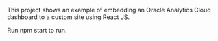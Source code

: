 This project shows an example of embedding an Oracle Analytics Cloud dashboard to a custom site using React JS.

Run npm start to run.
